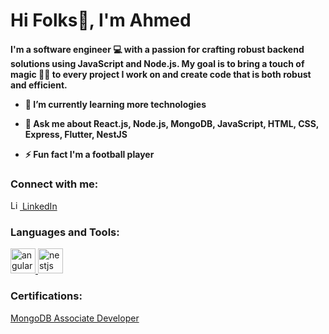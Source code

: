 <h1 align="left">Hi Folks👋,
I'm Ahmed </h1>
<h4 align="left">
I'm a software engineer 💻 with a passion for crafting robust backend solutions using JavaScript and Node.js. My goal is to bring a touch of magic 🧙‍♂️ to every project I work on and create code that is both robust and efficient.

- 🌱 I’m currently learning **more technologies**

- 💬 Ask me about **React.js, Node.js, MongoDB, JavaScript, HTML, CSS, Express, Flutter, NestJS**

- ⚡ Fun fact **I'm a football player**

<h3 align="left">Connect with me:</h3>
<p align="left">
<a href="https://www.linkedin.com/in/ahossamdev/" target="_blank" rel="noreferrer">
 <img src="https://upload.wikimedia.org/wikipedia/commons/thumb/c/ca/LinkedIn_logo_initials.png/768px-LinkedIn_logo_initials.png" alt="Linkedin" width="15"/>
 LinkedIn
</a>
</p>

<h3 align="left">Languages and Tools:</h3>
<p align="left">
 <a href="https://angular.io" target="_blank" rel="noreferrer">
  <img src="https://angular.io/assets/images/logos/angular/angular.svg" alt="angular" width="40" height="40"/>
 </a>
 <a href="https://nestjs.com/" target="_blank" rel="noreferrer">
  <img src="https://nestjs.com/img/logo-small.svg" alt="nestjs" width="40" height="40"/>
 </a>
</p>

<h3 align="left">Certifications:</h3>
<p align="left">
 <a href="https://university.mongodb.com/certification/developer/associate" target="_blank" rel="noreferrer">
  MongoDB Associate Developer
 </a>
</p>
